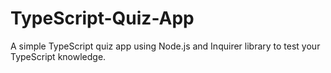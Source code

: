 # TypeScript-Quiz-App
A simple TypeScript quiz app using Node.js and Inquirer library to test your TypeScript knowledge.
